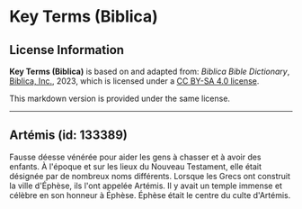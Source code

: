 # Key Terms (Biblica)

## License Information

**Key Terms (Biblica)** is based on and adapted from: _Biblica Bible Dictionary_, [Biblica, Inc.](https://www.biblica.com/), 2023, which is licensed under a [CC BY-SA 4.0 license](https://creativecommons.org/licenses/by-sa/4.0/legalcode.en).

This markdown version is provided under the same license.



--------------------------------

## Artémis (id: 133389)

Fausse déesse vénérée pour aider les gens à chasser et à avoir des enfants. À l'époque et sur les lieux du Nouveau Testament, elle était désignée par de nombreux noms différents. Lorsque les Grecs ont construit la ville d'Éphèse, ils l'ont appelée Artémis. Il y avait un temple immense et célèbre en son honneur à Éphèse. Éphèse était le centre du culte d'Artémis.


